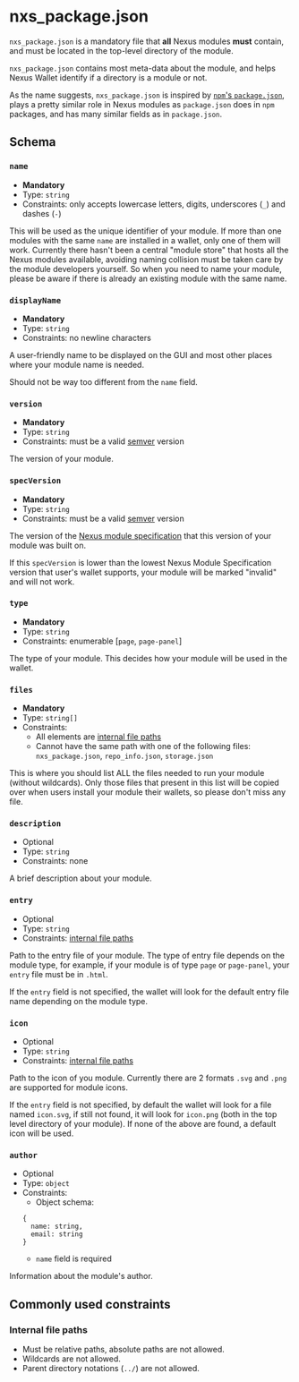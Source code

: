 # nxs_package.json

`nxs_package.json` is a mandatory file that __all__ Nexus modules __must__ contain, and must be located in the top-level directory of the module.

`nxs_package.json` contains most meta-data about the module, and helps Nexus Wallet identify if a directory is a module or not.

As the name suggests, `nxs_package.json` is inspired by [`npm`'s `package.json`](https://docs.npmjs.com/files/package.json), plays a pretty similar role in Nexus modules as `package.json` does in `npm` packages, and has many similar fields as in `package.json`.

## Schema

### `name`

- **Mandatory**
- Type: `string` 
- Constraints: only accepts lowercase letters, digits, underscores (`_`) and dashes (`-`)

This will be used as the unique identifier of your module. If more than one modules with the same `name` are installed in a wallet, only one of them will work. Currently there hasn't been a central "module store" that hosts all the Nexus modules available, avoiding naming collision must be taken care by the module developers yourself. So when you need to name your module, please be aware if there is already an existing module with the same name.

### `displayName`

- **Mandatory**
- Type: `string`
- Constraints: no newline characters

A user-friendly name to be displayed on the GUI and most other places where your module name is needed.

Should not be way too different from the `name` field.

### `version`

- **Mandatory**
- Type: `string`
- Constraints: must be a valid [semver](https://semver.org/) version

The version of your module.

### `specVersion`

- **Mandatory**
- Type: `string`
- Constraints: must be a valid [semver](https://semver.org/) version

The version of the [Nexus module specification](./nexus-module-specification) that this version of your module was built on.

If this `specVersion` is lower than the lowest Nexus Module Specification version that user's wallet supports, your module will be marked "invalid" and will not work.

### `type`

- **Mandatory**
- Type: `string`
- Constraints: enumerable [`page`, `page-panel`]

The type of your module. This decides how your module will be used in the wallet.

### `files`

- **Mandatory**
- Type: `string[]`
- Constraints: 
  - All elements are [internal file paths](#internal-file-paths)
  - Cannot have the same path with one of the following files: `nxs_package.json`, `repo_info.json`, `storage.json`
  
This is where you should list ALL the files needed to run your module (without wildcards). Only those files that present in this list will be copied over when users install your module their wallets, so please don't miss any file.

### `description`

- Optional
- Type: `string`
- Constraints: none

A brief description about your module.

### `entry`

- Optional
- Type: `string`
- Constraints: [internal file paths](#internal-file-paths)

Path to the entry file of your module. The type of entry file depends on the module type, for example, if your module is of type `page` or `page-panel`, your `entry` file must be in `.html`.

If the `entry` field is not specified, the wallet will look for the default entry file name depending on the module type.

### `icon`

- Optional
- Type: `string`
- Constraints: [internal file paths](#internal-file-paths)

Path to the icon of you module. Currently there are 2 formats `.svg` and `.png` are supported for module icons.

If the `entry` field is not specified, by default the wallet will look for a file named `icon.svg`, if still not found, it will look for `icon.png` (both in the top level directory of your module). If none of the above are found, a default icon will be used.

### `author`

- Optional
- Type: `object`
- Constraints: 
  - Object schema:
  ```
  {
    name: string,
    email: string
  }
  ```
  - `name` field is required

Information about the module's author.

## Commonly used constraints

### Internal file paths

- Must be relative paths, absolute paths are not allowed. 
- Wildcards are not allowed. 
- Parent directory notations (`../`) are not allowed.
